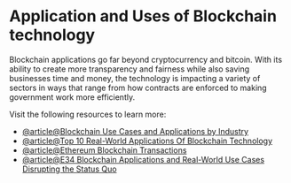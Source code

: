 # Application and Uses of Blockchain technology

Blockchain applications go far beyond cryptocurrency and bitcoin. With its ability to create more transparency and fairness while also saving businesses time and money, the technology is impacting a variety of sectors in ways that range from how contracts are enforced to making government work more efficiently.

Visit the following resources to learn more:

- [@article@Blockchain Use Cases and Applications by Industry](https://consensys.net/blockchain-use-cases/)
- [@article@Top 10 Real-World Applications Of Blockchain Technology](https://www.blockchain-council.org/blockchain/top-10-real-world-applications-of-blockchain-technology/)
- [@article@Ethereum Blockchain Transactions](https://ethereum.org/en/developers/docs/transactions/)
- [@article@E34 Blockchain Applications and Real-World Use Cases Disrupting the Status Quo](https://builtin.com/blockchain/blockchain-applications)
